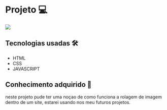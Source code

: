 # Projeto 💻

<img src="src/design/rolagem-1.gif">

## Tecnologias usadas 🛠️
- HTML
- CSS
- JAVASCRIPT

## Conhecimento adquirido 🧠
neste projeto pude ter uma noçao de como funciona a rolagem de imagem dentro de um site, estarei usando nos meu futuros projetos.
